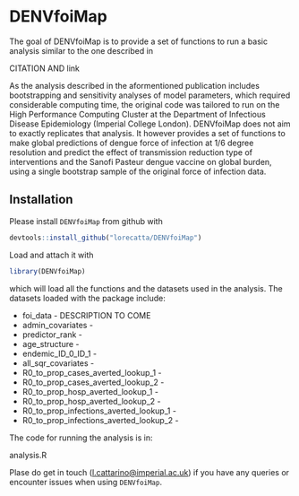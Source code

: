 
<!-- README.md is generated from README.Rmd. Please edit that file -->
DENVfoiMap
==========

<!-- badges: start -->
<!-- badges: end -->
The goal of DENVfoiMap is to provide a set of functions to run a basic analysis similar to the one described in

CITATION AND link

As the analysis described in the aformentioned publication includes bootstrapping and sensitivity analyses of model parameters, which required considerable computing time, the original code was tailored to run on the High Performance Computing Cluster at the Department of Infectious Disease Epidemiology (Imperial College London). DENVfoiMap does not aim to exactly replicates that analysis. It however provides a set of functions to make global predictions of dengue force of infection at 1/6 degree resolution and predict the effect of transmission reduction type of interventions and the Sanofi Pasteur dengue vaccine on global burden, using a single bootstrap sample of the original force of infection data.

Installation
------------

Please install `DENVfoiMap` from github with

``` r
devtools::install_github("lorecatta/DENVfoiMap")
```

Load and attach it with

``` r
library(DENVfoiMap)
```

which will load all the functions and the datasets used in the analysis. The datasets loaded with the package include:

-   foi\_data - DESCRIPTION TO COME
-   admin\_covariates -
-   predictor\_rank -
-   age\_structure -
-   endemic\_ID\_0\_ID\_1 -
-   all\_sqr\_covariates -
-   R0\_to\_prop\_cases\_averted\_lookup\_1 -
-   R0\_to\_prop\_cases\_averted\_lookup\_2 -
-   R0\_to\_prop\_hosp\_averted\_lookup\_1 -
-   R0\_to\_prop\_hosp\_averted\_lookup\_2 -
-   R0\_to\_prop\_infections\_averted\_lookup\_1 -
-   R0\_to\_prop\_infections\_averted\_lookup\_2 -

The code for running the analysis is in:

analysis.R

Plase do get in touch (<l.cattarino@imperial.ac.uk>) if you have any queries or encounter issues when using `DENVfoiMap`.
